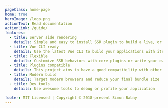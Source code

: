 ```yaml
---
pageClass: home-page
home: true
heroImage: /logo.png
actionText: Read documentation
actionLink: /guide/
features:
  - title: Server side rendering
    details: Simple and easy to install SSR plugin to build a live, or static, SEO friendly website
  - title: Vue CLI ready
    details: Use the latest Vue CLI to build your applications with its beautiful Vue UI
  - title: Flexible
    details: Customize SSR behaviors with core plugins or write your own
  - title: Plugins compatible
    details: This project aims to have a good compatibility with other Vue CLI plugins
  - title: Modern build
    details: Target modern browsers and reduce your final bundle size
  - title: Dev tools
    details: Use awesome tools to debug or profile your application

footer: MIT Licensed | Copyright © 2018-present Simon Babay
---
```

